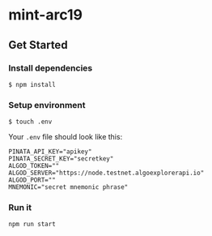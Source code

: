 # mint-arc19

## Get Started

### Install dependencies
```console
$ npm install
```

### Setup environment
```console
$ touch .env
```

Your `.env` file should look like this:
```
PINATA_API_KEY="apikey"
PINATA_SECRET_KEY="secretkey"
ALGOD_TOKEN=""
ALGOD_SERVER="https://node.testnet.algoexplorerapi.io"
ALGOD_PORT=""
MNEMONIC="secret mnemonic phrase"
```

### Run it
```console 
npm run start
```